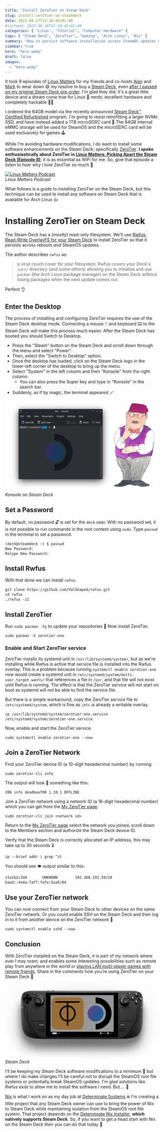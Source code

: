 ```yaml
---
title: "Install ZeroTier on Steam Deck"
slug: install-zerotier-on-steamdeck
date: 2023-08-17T13:10:45+01:00
#lastmod: 2023-08-16T15:50:45+01:00
categories: [ "Linux", "Tutorial", "Computer Hardware" ]
tags: [ "Steam Deck", "ZeroTier", "Gaming", "Arch Linux", "Nix" ]
summary: "How to persist software installation across SteamOS updates on the Steam Deck."
sidebar: true
hero: "hero.webp"
draft: false
images:
  - "hero.webp"
---
```


It took 9 episodes of [Linux Matters](https://linuxmatters.sh) for my friends and co-hosts [Alan](https://linuxmatters.sh/host/apope/) and [Mark](https://linuxmatters.sh/host/mjohnson/) to wear down 😅 my resolve to buy a [Steam Deck](https://www.steamdeck.com/en/), even [after I passed on my original Steam Deck pre-order](/posts/steambox-vs-steamdeck/).
I'm glad they did, it's a great little device and a dream come true for Linux 🐧 nerds; excellent hardware and completely hackable 🧑‍💻

I ordered the 64GB model via the recently announced [Steam Deck™ Certified Refurbished](https://store.steampowered.com/sale/steamdeckrefurbished) program.
I'm going to resist retrofitting a larger NVMe SSD, and have instead added a 1TB microSDXC card 💾
The 64GB internal eMMC storage will be used for SteamOS and the microSDXC card will be used exclusively for games 🕹️

While I'm avoiding hardware modifications, I do want to install some software enhancements on the Steam Deck; specifically [ZeroTier](https://www.zerotier.com/).
**I spoke enthusiastically about ZeroTier in [Linux Matters: Picking Apart the Steam Deck (Episode 8)](https://linuxmatters.sh/episodes/8/)**; it is as essential as WiFi for me.
So, give that episode a listen to hear why I love ZeroTier so much 💖

<p class="text-center">
  <a href="https://linuxmatters.sh" target="_blank"><img src="https://linuxmatters.sh/img/episode/linuxmatters-banner-3000x750.webp" class="img-fluid" alt="Linux Matters Podcast"/></a>
  <br />
  <em>Linux Matters Podcast</em>
</p>

What follows is a guide to installing ZeroTier on the Steam Deck, but this technique can be used to install any software on Steam Deck that is available for Arch Linux 👍️

# Installing ZeroTier on Steam Deck

The Steam Deck has a (*mostly*) read-only filesystem.
We'll use [Rwfus: Read-Write OverlayFS for your Steam Deck](https://github.com/ValShaped/rwfus) to install ZeroTier so that it persists across reboots *and* SteamOS updates.

The author describes `rwfus` as:

> a vinyl couch cover for your filesystem, Rwfus covers your Deck's `/usr/` directory (and some others) allowing you to initialize and use `pacman` (the Arch Linux package manager) on the Steam Deck without losing packages when the next update comes out.

Perfect 👌️

## Enter the Desktop

The process of installing and configuring ZeroTier requires the use of the Steam Deck desktop mode.
Connecting a mouse 🖱️ and keyboard ⌨️ to the Steam Deck will make this process much easier.
After the Steam Deck has booted you should Switch to Desktop.

- Press the "Steam" button on the Steam Deck and scroll down through the menu and select "Power".
- Then, select the "Switch to Desktop" option.
- Once the desktop has loaded, click on the Steam Deck logo in the lower-left corner of the desktop to bring up the menu.
- Select "System" in the left column and then "Konsole" from the right column.
  - You can also press the Super key and type in "Konsole" in the search bar.
- Suddenly, as if by magic, the terminal appeared 🪄

<p class="text-center">
  <img src="./magic-terminal.webp" class="img-fluid" alt="Konsole"/>
  <br />
  <em>Konsole on Steam Deck</em>
</p>

## Set a Password

By default, no password 🔓️ is set for the `deck` user.
With no password set, it is not possible to run commands in the root content using `sudo`.
Type `passwd` in the terminal to set a password.

```shell
(deck@steamdeck ~) $ passwd
New Password:
Retype New Password:
```

## Install Rwfus

With that done we can install `rwfus`.

```shell
git clone https://github.com/ValShaped/rwfus.git
cd rwfus
./rwfus -iI
```

## Install ZeroTier

Run `sudo pacman -Sy` to update your repositories 🌿
Now install ZeroTier.

```shell
sudo pacman -S zerotier-one
```

### Enable and Start ZeroTier service

ZeroTier installs its systemd unit in `/usr/lib/systemd/system/`, but as we're installing while Rwfus is active that service file is installed into the Rwfus overlay.
This is a problem because running `systemctl enable zerotier-one` now would create a systemd unit in `/etc/systemd/system/multi-user.target.wants/` that references a file in `/usr`, and that file will not exist until Rwfus is running.
The effect is that the ZeroTier service will not start on boot as systemd will not be able to find the service file.

But there is a simple workaround, copy the ZeroTier service file to `/etc/systemd/system`, which is fine as `/etc` is already a writable overlay.

```shell
cp /usr/lib/systemd/system/zerotier-one.service /etc/systemd/system/zerotier-one.service
```

Now, enable and start the ZeroTier service.

```shell
sudo systemctl enable zerotier-one --now
```

## Join a ZeroTier Network

Find your ZeroTier device ID (a 10-digit hexadecimal number) by running:

```shell
sudo zerotier-cli info
```

The output will look 👀 something like this:

```text
200 info deadbeef00 1.10.1 OFFLINE
```

Join a ZeroTier network using a network ID (a 16-digit hexadecimal number) which you can get from the [My ZeroTier page](https://my.zerotier.com/).

```shell
sudo zerotier-cli join <network id>
```

Return to the [My ZeroTier page](https://my.zerotier.com/) select the network you joined, scroll down to the Members section and authorize the Steam Deck device ID.

Verify that the Steam Deck is correctly allocated an IP address, this may take up to 30 seconds ⏳️

```shell
ip --brief addr | grep ^zt
```

You should see 👁️ output similar to this:

```text
zta1b2c3d4       UNKNOWN        192.168.192.59/24 baad::4a4a:faff:fefe:5aa5/64
```

## Use your ZeroTier network

You can now connect from your Steam Deck to other devices on the same ZeroTier network.
Or you could enable SSH on the Steam Deck and then log in to it from another device on the ZeroTier network 💪

```shell
sudo systemctl enable sshd --now
```

## Conclusion

With ZeroTier installed on the Steam Deck, it is part of my network where ever I may roam; and enables some interesting possibilities such as remote play from anywhere in the world or [playing LAN multi-player games with remote friends](https://steamcommunity.com/sharedfiles/filedetails/?id=2632149295).
Share in the comments how you're using ZeroTier on your Steam Deck 💬

<p class="text-center">
  <img src="./SteamDeck-ZeroTier.webp" class="img-fluid" alt="Steam Deck with ZeroTier"/>
  <br />
  <em>Steam Deck</em>
</p>

I'll be keeping my Steam Deck software modifications to a minimum 🤏 but where I do make changes I'll be careful not to disrupt the SteamOS root file systems or potentially break SteamOS updates.
I'm glad solutions like Rwfus exist to allow me to install the software I need. But.... 🤔

[Nix](https://nixos.org) is what I work on as my day job at [Determinate Systems](https://determinate.systems) ❄️
I'm creating a little project that any Steam Deck owner can use to bring the power of Nix to Steam Deck while maintaining isolation from the SteamOS root file system.
That project depends on the [Determinate Nix Installer](https://github.com/DeterminateSystems/nix-installer), **which natively supports Steam Deck**.
So, if you want to get a head start with Nix on the Steam Deck then you can do that today 🙂
